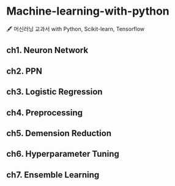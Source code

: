 # Machine-learning-with-python
🖋️ 머신러닝 교과서 with Python, Scikit-learn, Tensorflow
##  ch1. Neuron Network
###
## ch2. PPN
###
## ch3. Logistic Regression
###
## ch4. Preprocessing
###
## ch5. Demension Reduction
###
## ch6. Hyperparameter Tuning
###
## ch7. Ensemble Learning

